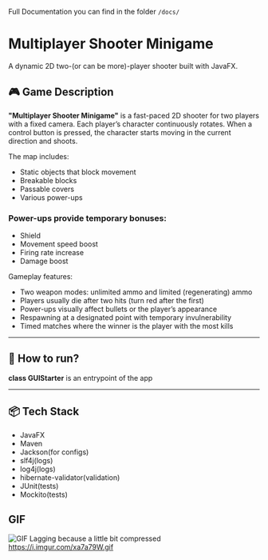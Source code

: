 Full Documentation you can find in the folder `/docs/`

# Multiplayer Shooter Minigame

A dynamic 2D two-(or can be more)-player shooter built with JavaFX.

## 🎮 Game Description

**"Multiplayer Shooter Minigame"** is a fast-paced 2D shooter for two players with a fixed camera. Each player’s character continuously rotates. When a control button is pressed, the character starts moving in the current direction and shoots.

The map includes:
- Static objects that block movement
- Breakable blocks
- Passable covers
- Various power-ups

### Power-ups provide temporary bonuses:

- Shield
- Movement speed boost
- Firing rate increase
- Damage boost

Gameplay features:
- Two weapon modes: unlimited ammo and limited (regenerating) ammo
- Players usually die after two hits (turn red after the first)
- Power-ups visually affect bullets or the player’s appearance
- Respawning at a designated point with temporary invulnerability
- Timed matches where the winner is the player with the most kills

---

## 📲 How to run?
**class GUIStarter** is an entrypoint of the app

---

## 📦 Tech Stack

- JavaFX
- Maven
- Jackson(for configs)
- slf4j(logs)
- log4j(logs)
- hibernate-validator(validation)
- JUnit(tests)
- Mockito(tests)

## GIF

![GIF](https://i.imgur.com/xa7a79W.gif)
Lagging because a little bit compressed
https://i.imgur.com/xa7a79W.gif

